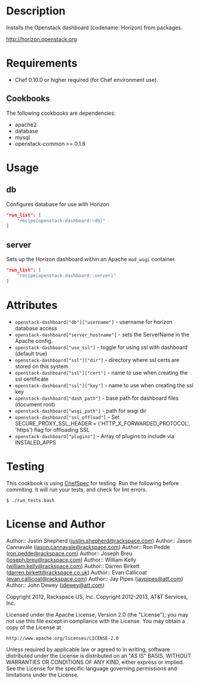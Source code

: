 Description
===========

Installs the Openstack dashboard (codename: Horizon) from packages.

http://horizon.openstack.org

Requirements
============

* Chef 0.10.0 or higher required (for Chef environment use).

Cookbooks
---------

The following cookbooks are dependencies:

* apache2
* database
* mysql
* openstack-common >= 0.1.8

Usage
=====

db
--

Configures database for use with Horizon

```json
"run_list": [
    "recipe[openstack-dashboard::db]"
]
```


server
------

Sets up the Horizon dashboard within an Apache `mod_wsgi` container.

```json
"run_list": [
    "recipe[openstack-dashboard::server]"
]
```

Attributes
==========

* `openstack-dashboard["db"]["username"]` - username for horizon database access
* `openstack-dashboard["server_hostname"]` - sets the ServerName in the Apache config.
* `openstack-dashboard["use_ssl"]` - toggle for using ssl with dashboard (default true)
* `openstack-dashboard["ssl"]["dir"]` - directory where ssl certs are stored on this system
* `openstack-dashboard["ssl"]["cert"]` - name to use when creating the ssl certificate
* `openstack-dashboard["ssl"]["key"]` - name to use when creating the ssl key
* `openstack-dashboard["dash_path"]` - base path for dashboard files (document root)
* `openstack-dashboard["wsgi_path"]` - path for wsgi dir
* `openstack-dashboard["ssl_offload"]` - Set SECURE_PROXY_SSL_HEADER = ('HTTP_X_FORWARDED_PROTOCOL', 'https') flag for offloading SSL
* `openstack-dashboard["plugins"]` - Array of plugins to include via INSTALED\_APPS

Testing
=====

This cookbook is using [ChefSpec](https://github.com/acrmp/chefspec) for
testing. Run the following before commiting. It will run your tests,
and check for lint errors.

    $ ./run_tests.bash

License and Author
==================

Author:: Justin Shepherd (<justin.shepherd@rackspace.com>)
Author:: Jason Cannavale (<jason.cannavale@rackspace.com>)
Author:: Ron Pedde (<ron.pedde@rackspace.com>)
Author:: Joseph Breu (<joseph.breu@rackspace.com>)
Author:: William Kelly (<william.kelly@rackspace.com>)
Author:: Darren Birkett (<darren.birkett@rackspace.co.uk>)
Author:: Evan Callicoat (<evan.callicoat@rackspace.com>)
Author:: Jay Pipes (<jaypipes@att.com>)
Author:: John Dewey (<jdewey@att.com>)

Copyright 2012, Rackspace US, Inc.
Copyright 2012-2013, AT&T Services, Inc.

Licensed under the Apache License, Version 2.0 (the "License");
you may not use this file except in compliance with the License.
You may obtain a copy of the License at

    http://www.apache.org/licenses/LICENSE-2.0

Unless required by applicable law or agreed to in writing, software
distributed under the License is distributed on an "AS IS" BASIS,
WITHOUT WARRANTIES OR CONDITIONS OF ANY KIND, either express or implied.
See the License for the specific language governing permissions and⋅
limitations under the License.
